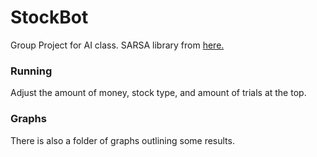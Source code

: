 # StockBot
Group Project for AI class.
SARSA library from [here.](https://github.com/studywolf/blog/tree/master/RL/SARSA%20vs%20Qlearn%20cliff)

### Running
Adjust the amount of money, stock type, and amount of trials at the top.

### Graphs
There is also a folder of graphs outlining some results.
